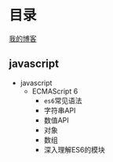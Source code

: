 # 目录
[我的博客](http://www.baidu.com) 
## javascript<br>
* javascript  
    * ECMAScript 6  
        * `es6`常见语法
        * 字符串API
        * 数值API
        * 对象
        * 数组
        * 深入理解ES6的模块
